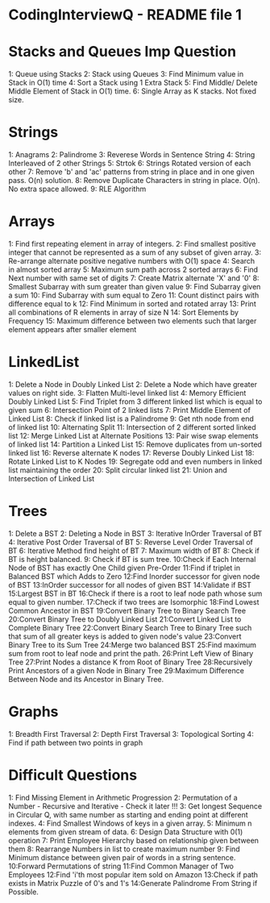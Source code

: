 CodingInterviewQ - README file 1
====================================

Stacks and Queues Imp Question
======================================
1: Queue using Stacks
2: Stack using Queues
3: Find Minimum value in Stack in O(1) time
4: Sort a Stack using 1 Extra Stack
5: Find Middle/ Delete Middle Element of Stack in O(1) time.
6: Single Array as K stacks. Not fixed size.

Strings
=============================================
1: Anagrams
2: Palindrome
3: Reverese Words in Sentence String
4: String Interleaved of 2 other Strings
5: Strtok
6: Strings Rotated version of each other
7: Remove 'b' and 'ac' patterns from string in place and in one given pass. O(n) solution.
8: Remove Duplicate Characters in string in place. O(n). No extra space allowed.
9: RLE Algorithm

Arrays
======================================================================
1: Find first repeating element in array of integers.
2: Find smallest positive integer that cannot be represented as a sum of any subset of given array.
3: Re-arrange alternate positive negative numbers with O(1) space
4: Search in almost sorted array
5: Maximum sum path across 2 sorted arrays
6: Find Next number with same set of digits
7: Create Matrix alternate 'X' and '0'
8: Smallest Subarray with sum greater than given value
9: Find Subarray given a sum
10: Find Subarray with sum equal to Zero
11: Count distinct pairs with difference equal to k
12: Find Minimum in sorted and rotated array
13: Print all combinations of R elements in array of size N
14: Sort Elements by Frequency
15: Maximum difference between two elements such that larger element appears after smaller element 

LinkedList
==============================================
1: Delete a Node in Doubly Linked List
2: Delete a Node which have greater values on right side.
3: Flatten Multi-level linked list
4: Memory Efficient Doubly Linked List
5: Find Triplet from 3 different linked list which is equal to given sum
6: Intersection Point of 2 linked lists
7: Print Middle Element of Linked List
8: Check if linked list is a Palindrome
9: Get nth node from end of linked list
10: Alternating Split
11: Intersection of 2 different sorted linked list
12: Merge Linked List at Alternate Positions
13: Pair wise swap elements of linked list
14: Partition a Linked List
15: Remove duplicates from un-sorted linked list
16: Reverse alternate K nodes
17: Reverse Doubly Linked List
18: Rotate Linked List to K Nodes
19: Segregate odd and even numbers in linked list maintaining the order
20: Split circular linked list
21: Union and Intersection of Linked List

Trees
=================================================
1: Delete a BST
2: Deleting a Node in BST
3: Iterative InOrder Traversal of BT
4: Iterative Post Order Traversal of BT
5: Reverse Level Order Traversal of BT
6: Iterative Method find height of BT
7: Maximum width of BT
8: Check if BT is height balanced.
9: Check if BT is sum tree.
10:Check if Each Internal Node of BST has exactly One Child given Pre-Order
11:Find if triplet in Balanced BST which Adds to Zero
12:Find Inorder successor for given node of BST
13:InOrder successor for all nodes of given BST
14:Validate if BST
15:Largest BST in BT
16:Check if there is a root to leaf node path whose sum equal to given number.
17:Check if two trees are Isomorphic
18:Find Lowest Common Ancestor in BST
19:Convert Binary Tree to Binary Search Tree
20:Convert Binary Tree to Doubly Linked List
21:Convert Linked List to Complete Binary Tree
22:Convert Binary Search Tree to Binary Tree such that sum of all greater keys is added to given node's value
23:Convert Binary Tree to its Sum Tree
24:Merge two balanced BST
25:Find maximum sum from root to leaf node and print the path.
26:Print Left View of Binary Tree
27:Print Nodes a distance K from Root of Binary Tree
28:Recursively Print Ancestors of a given Node in Binary Tree
29:Maximum Difference Between Node and its Ancestor in Binary Tree.

Graphs
=======================================================
1: Breadth First Traversal
2: Depth First Traversal
3: Topological Sorting
4: Find if path between two points in graph


Difficult Questions
============================================================
1: Find Missing Element in Arithmetic Progression
2: Permutation of a Number - Recursive and Iterative - Check it later !!!
3: Get longest Sequence in Circular Q, with same number as starting and ending point at different indexes.
4: Find Smallest Windows of keys in a given array.
5: Minimum n elements from given stream of data.
6: Design Data Structure with 0(1) operation
7: Print Employee Hierarchy based on relationship given between them
8: Rearrange Numbers in list to create maximum number
9: Find Minimum distance between given pair of words in a string sentence.
10:Forward Permutations of string
11:Find Common Manager of Two Employees
12:Find 'i'th most popular item sold on Amazon
13:Check if path exists in Matrix Puzzle of 0's and 1's
14:Generate Palindrome From String if Possible.